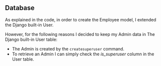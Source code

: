 
## Database

As explained in the code, in order to create the Employee model, I extended the Django built-in User.

However, for the following reasons I decided to keep my Admin data in The Django built-in User table:
- The Admin is created by the `createsuperuser` command.
- To retrieve an Admin I can simply check the _is_superuser_ column in the User table.

